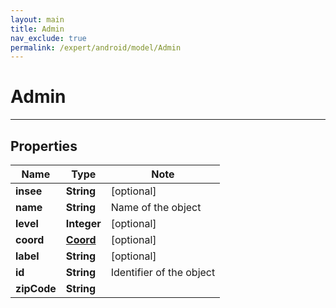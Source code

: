 ```yaml
---
layout: main
title: Admin
nav_exclude: true
permalink: /expert/android/model/Admin
---
```


# Admin

---

## Properties

Name | Type | Note
---- | ---- | ----
**insee** | **String** | [optional] 
**name** | **String** | Name of the object 
**level** | **Integer** | [optional] 
**coord** | [**Coord**](Coord.md) | [optional] 
**label** | **String** | [optional] 
**id** | **String** | Identifier of the object 
**zipCode** | **String** | 

